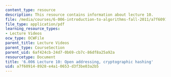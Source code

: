 ```yaml
---
content_type: resource
description: This resource contains information about lecture 10.
file: /media/courses/6-006-introduction-to-algorithms-fall-2011/a7f609148928e4a10653d3f3be03a2b5_MIT6_006F11_lec10.pdf
file_type: application/pdf
learning_resource_types:
- Lecture Videos
ocw_type: OCWFile
parent_title: Lecture Videos
parent_type: CourseSection
parent_uid: 6af424cb-24d7-0b69-cb7c-86df8a25a92a
resourcetype: Document
title: '6.006 Lecture 10: Open addressing, cryptographic hashing'
uid: a7f60914-8928-e4a1-0653-d3f3be03a2b5
---
```


